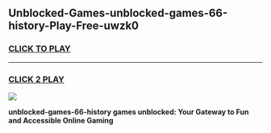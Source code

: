 
## Unblocked-Games-unblocked-games-66-history-Play-Free-uwzk0
<h3>
<a href="https://premium76.site?title=unblocked-games-66-history&ref=18A1">CLICK TO PLAY</a></h3>
<hr>

<h3>
<a href="https://premium76.site?title=unblocked-games-66-history&ref=18A1">CLICK 2 PLAY</a>
  
</h3>

<a href="https://premium76.site?title=unblocked-games-66-history&ref=18A1"><img src="https://clearcache.store/games.png"></a>


**unblocked-games-66-history games unblocked: Your Gateway to Fun and Accessible Online Gaming**
